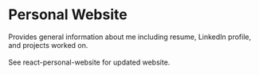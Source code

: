 # Personal Website
Provides general information about me including resume, LinkedIn profile, and projects worked on.<br><br>
See react-personal-website for updated website.
